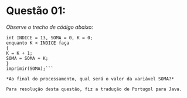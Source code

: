 # Questão 01:
*Observe o trecho de código abaixo:*

```console
int INDICE = 13, SOMA = 0, K = 0;
enquanto K < INDICE faça
{
K = K + 1;
SOMA = SOMA + K;
}
imprimir(SOMA);```

*Ao final do processamento, qual será o valor da variável SOMA?*

Para resolução desta questão, fiz a tradução de Portugol para Java.

